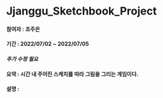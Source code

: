 # Jjanggu_Sketchbook_Project

#### 참여자 : 조주은
#### 기간 : 2022/07/02 ~ 2022/07/05
#### _추가 수정 필요_
#### 요약 : 시간 내 주어진 스케치를 따라 그림을 그리는 게임이다. 
#### 설명 :

